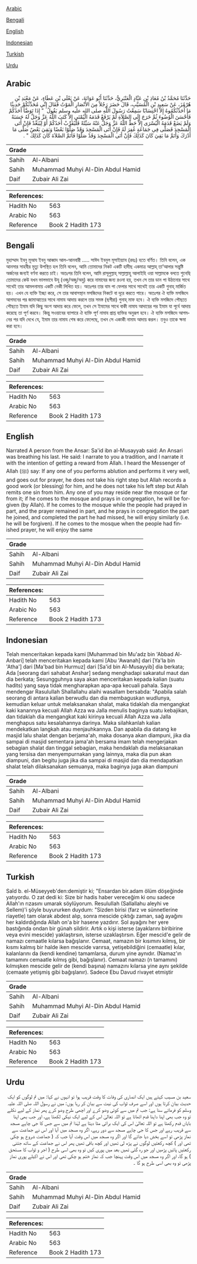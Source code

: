 [Arabic](#arabic)

[Bengali](#bengali)

[English](#english)

[Indonesian](#indonesian)

[Turkish](#turkish)

[Urdu](#urdu)

## Arabic


<div dir="rtl" lang="ar" style={{fontSize:'larger',backgroundColor:'#f8f9fa',padding:20}}>
حَدَّثَنَا مُحَمَّدُ بْنُ مُعَاذِ بْنِ عَبَّادٍ الْعَنْبَرِيُّ، حَدَّثَنَا أَبُو عَوَانَةَ، عَنْ يَعْلَى بْنِ عَطَاءٍ، عَنْ مَعْبَدِ بْنِ هُرْمُزَ، عَنْ سَعِيدِ بْنِ الْمُسَيَّبِ، قَالَ حَضَرَ رَجُلاً مِنَ الأَنْصَارِ الْمَوْتُ فَقَالَ إِنِّي مُحَدِّثُكُمْ حَدِيثًا مَا أُحَدِّثُكُمُوهُ إِلاَّ احْتِسَابًا سَمِعْتُ رَسُولَ اللَّهِ صلى الله عليه وسلم يَقُولُ ‏ "‏ إِذَا تَوَضَّأَ أَحَدُكُمْ فَأَحْسَنَ الْوُضُوءَ ثُمَّ خَرَجَ إِلَى الصَّلاَةِ لَمْ يَرْفَعْ قَدَمَهُ الْيُمْنَى إِلاَّ كَتَبَ اللَّهُ عَزَّ وَجَلَّ لَهُ حَسَنَةً وَلَمْ يَضَعْ قَدَمَهُ الْيُسْرَى إِلاَّ حَطَّ اللَّهُ عَزَّ وَجَلَّ عَنْهُ سَيِّئَةً فَلْيُقَرِّبْ أَحَدُكُمْ أَوْ لِيُبَعِّدْ فَإِنْ أَتَى الْمَسْجِدَ فَصَلَّى فِي جَمَاعَةٍ غُفِرَ لَهُ فَإِنْ أَتَى الْمَسْجِدَ وَقَدْ صَلَّوْا بَعْضًا وَبَقِيَ بَعْضٌ صَلَّى مَا أَدْرَكَ وَأَتَمَّ مَا بَقِيَ كَانَ كَذَلِكَ فَإِنْ أَتَى الْمَسْجِدَ وَقَدْ صَلَّوْا فَأَتَمَّ الصَّلاَةَ كَانَ كَذَلِكَ ‏"‏ ‏.‏
</div>
<div style={{backgroundColor:'#f8f9fa',padding:20, marginBottom: 10}}><table> <thead> <tr> <th>Grade</th> <th></th> </tr> </thead> <tbody> <tr><td>Sahih</td><td>Al-Albani</td></tr><tr><td>Sahih</td><td>Muhammad Muhyi Al-Din Abdul Hamid</td></tr><tr><td>Daif</td><td>Zubair Ali Zai</td></tr></tbody></table><table> <thead> <tr> <th>References:</th> <th></th> </tr> </thead> <tbody><tr><td>Hadith No</td><td>563</td></tr><tr><td>Arabic No</td><td>563</td></tr><tr><td>Reference</td><td>Book 2 Hadith 173</td></tr></tbody></table></div>

## Bengali


<div dir="ltr" lang="bn" style={{fontSize:'larger',backgroundColor:'#f8f9fa',padding:20}}>
মুহাম্মাদ ইবনু মূআয ইবনু আব্বাদ আল-আনবারী ..... সাঈদ ইবনুল মূসাইয়্যাব (রহঃ) হতে বর্ণিত। তিনি বলেন, এক আনসার সাহবীর মৃত্যু উপস্থিত হল তিনি বলেন, আমি তোমাদের নিকট একটি হাদীছ একমাত্র আল্লাহ্ তা’আলার সন্তুষ্টি অর্জনের জন্যই বর্ণনা করতে চাই। অতঃপর তিনি বলেন, আমি রাসূলুল্লাহ্ সাল্লাল্লাহু আলাইহি ওয়া সাল্লামকে বলতে শুনেছি তোমাদের কেউ যখন ভালভাবে উযূ (ওজু/অজু/অযু) করে নামাযের জন্য রওনা হয়, তখন সে তার ডান পা উঠানোর সাথে সাথেই তার আমলনামায় একটি নেকী লিখিত হয়। অতঃপর তার বাম পা ফেলার সাথে সাথেই তার একটি গুনাহ্ মার্জিত হয়। এখন যে ব্যক্তি ইচ্ছা করে, সে তার আবাসস্থান মসজিদের নিকটে বা দূরে করতে পারে। অতঃপর ঐ ব্যক্তি মসজিদে আগমনের পর জামাআতের সাথে নামায আদায় করলে তার সমস্ত (ছগীরা) গুনাহ্ মাফ হবে। ঐ ব্যক্তি মসজিদে পৌছতে পৌছতে ইমাম যদি কিছু অংশ আদায় করে ফেলে, তখন সে ইমামের সাথে বাকী নামায আদায়ের পর ইমাম যা পূর্বে আদায় করেছে তা পূর্ণ করবে। কিন্তু সওয়াবের ব্যাপারে ঐ ব্যক্তি পূর্ণ নামায প্রাপ্ত ব্যক্তির অনুরূপ হবে। ঐ ব্যক্তি মসজিদে আগমনের পর যদি দেখে যে, ইমাম তার নামায শেষ করে ফেলেছে, তখন সে একাকী নামায আদায় করল। তবুও তাকে ক্ষমা করা হবে।
</div>
<div style={{backgroundColor:'#f8f9fa',padding:20, marginBottom: 10}}><table> <thead> <tr> <th>Grade</th> <th></th> </tr> </thead> <tbody> <tr><td>Sahih</td><td>Al-Albani</td></tr><tr><td>Sahih</td><td>Muhammad Muhyi Al-Din Abdul Hamid</td></tr><tr><td>Daif</td><td>Zubair Ali Zai</td></tr></tbody></table><table> <thead> <tr> <th>References:</th> <th></th> </tr> </thead> <tbody><tr><td>Hadith No</td><td>563</td></tr><tr><td>Arabic No</td><td>563</td></tr><tr><td>Reference</td><td>Book 2 Hadith 173</td></tr></tbody></table></div>

## English


<div dir="ltr" lang="en" style={{fontSize:'larger',backgroundColor:'#f8f9fa',padding:20}}>
Narrated A person from the Ansar: Sa'id ibn al-Musayyab said: An Ansari was breathing his last. He said: I narrate to you a tradition, and I narrate it with the intention of getting a reward from Allah. I heard the Messenger of Allah (ﷺ) say: If any one of you performs ablution and performs it very well, and goes out for prayer, he does not take his right step but Allah records a good work (or blessing) for him, and he does not take his left step but Allah remits one sin from him. Any one of you may reside near the mosque or far from it; if he comes to the mosque and prays in congregation, he will be forgiven (by Allah). If he comes to the mosque while the people had prayed in part, and the prayer remained in part, and he prays in congregation the part he joined, and completed the part he had missed, he will enjoy similarly (i.e. he will be forgiven). If he comes to the mosque when the people had finished prayer, he will enjoy the same
</div>
<div style={{backgroundColor:'#f8f9fa',padding:20, marginBottom: 10}}><table> <thead> <tr> <th>Grade</th> <th></th> </tr> </thead> <tbody> <tr><td>Sahih</td><td>Al-Albani</td></tr><tr><td>Sahih</td><td>Muhammad Muhyi Al-Din Abdul Hamid</td></tr><tr><td>Daif</td><td>Zubair Ali Zai</td></tr></tbody></table><table> <thead> <tr> <th>References:</th> <th></th> </tr> </thead> <tbody><tr><td>Hadith No</td><td>563</td></tr><tr><td>Arabic No</td><td>563</td></tr><tr><td>Reference</td><td>Book 2 Hadith 173</td></tr></tbody></table></div>

## Indonesian


<div dir="ltr" lang="id" style={{fontSize:'larger',backgroundColor:'#f8f9fa',padding:20}}>
Telah menceritakan kepada kami [Muhammad bin Mu'adz bin 'Abbad Al-Anbari] telah menceritakan kepada kami [Abu 'Awanah] dari [Ya'la bin 'Atha'] dari [Ma'bad bin Hurmuz] dari [Sa'id bin Al-Musayyib] dia berkata; Ada [seorang dari sahabat Anshar] sedang menghadapi sakaratul maut dan dia berkata; Sesungguhnya saya akan menceritakan kepada kalian (suatu hadits) yang saya tidak mengharapkan apa-apa kecuali pahala. Saya mendengar Rasulullah Shallallahu alaihi wasallam bersabda: "Apabila salah seorang di antara kalian berwudlu dan dia membaguskan wudlunya, kemudian keluar untuk melaksanakan shalat, maka tidaklah dia mengangkat kaki kanannya kecuali Allah Azza wa Jalla menulis baginya suatu kebajikan, dan tidaklah dia mengangkat kaki kirinya kecuali Allah Azza wa Jalla menghapus satu kesalahannya darinya. Maka silahkanlah kalian mendekatkan langkah atau menjauhkannya. Dan apabila dia datang ke masjid lalu shalat dengan berjama'ah, maka dosanya akan diampuni, jika dia sampai di masjid sementara jama'ah bersama imam telah mengerjakan sebagian shalat dan tinggal sebagian, maka hendaklah dia melaksanakan yang tersisa dan menyempurnakan yang lainnya, maka dia pun akan diampuni, dan begitu juga jika dia sampai di masjid dan dia mendapatkan shalat telah dilaksanakan semuanya, maka baginya juga akan diampuni
</div>
<div style={{backgroundColor:'#f8f9fa',padding:20, marginBottom: 10}}><table> <thead> <tr> <th>Grade</th> <th></th> </tr> </thead> <tbody> <tr><td>Sahih</td><td>Al-Albani</td></tr><tr><td>Sahih</td><td>Muhammad Muhyi Al-Din Abdul Hamid</td></tr><tr><td>Daif</td><td>Zubair Ali Zai</td></tr></tbody></table><table> <thead> <tr> <th>References:</th> <th></th> </tr> </thead> <tbody><tr><td>Hadith No</td><td>563</td></tr><tr><td>Arabic No</td><td>563</td></tr><tr><td>Reference</td><td>Book 2 Hadith 173</td></tr></tbody></table></div>

## Turkish


<div dir="ltr" lang="tr" style={{fontSize:'larger',backgroundColor:'#f8f9fa',padding:20}}>
Saîd b. el-Müseyyeb'den:demiştir ki; "Ensardan bir.adam ölüm döşeğinde yatıyordu. O zat dedi ki: Size bir hadis haber vereceğim ki onu sadece Allah'ın rızasını umarak söylüyorum. ResuluIIah (Sallallahu aleyhi ve Sellem)'i şöyle buyururken duydum: "Sizden birisi (farz ve sünnetlerine riayetle) tam olarak abdest alıp, sonra mescide çıktığı zaman, sağ ayağını her kaldırdığında Allah on'a bir hasene yazdırır. Sol ayağını her yere bastığında ondan bir günah sildirir. Artık o kişi isterse (ayaklarını biribirine veya evini mescide) yaklaştırsın, isterse uzaklaştırsın. Eğer mescid'e gelir de namazı cemaatle kılarsa bağışlanır. Cemaat, namazın bir kısımını kılmış, bir kısmı kalmış bir halde iken mescide varırsa, yetişebildiğini (cemaatle) kılar, kalanlarını da (kendi kendine) tamamlarsa, durum yine aynıdır. (Namaz'ın tamamını cemaatle kılmış gibi, bağışlanır). Cemaat namazı (n tamamını) kılmışken mescide gelir de (kendi başına) namazını kılarsa yine aynı şekilde (cemaate yetişmiş gibi bağışlanır). Sadece Ebu Davud rivayet etmiştir
</div>
<div style={{backgroundColor:'#f8f9fa',padding:20, marginBottom: 10}}><table> <thead> <tr> <th>Grade</th> <th></th> </tr> </thead> <tbody> <tr><td>Sahih</td><td>Al-Albani</td></tr><tr><td>Sahih</td><td>Muhammad Muhyi Al-Din Abdul Hamid</td></tr><tr><td>Daif</td><td>Zubair Ali Zai</td></tr></tbody></table><table> <thead> <tr> <th>References:</th> <th></th> </tr> </thead> <tbody><tr><td>Hadith No</td><td>563</td></tr><tr><td>Arabic No</td><td>563</td></tr><tr><td>Reference</td><td>Book 2 Hadith 173</td></tr></tbody></table></div>

## Urdu


<div dir="rtl" lang="ur" style={{fontSize:'larger',backgroundColor:'#f8f9fa',padding:20}}>
سعید بن مسیب کہتے ہیں ایک انصاری کی وفات کا وقت قریب ہوا تو انہوں نے کہا: میں تم لوگوں کو ایک حدیث بیان کرتا ہوں اور اسے صرف ثواب کی نیت سے بیان کر رہا ہوں: میں نے رسول اللہ صلی اللہ علیہ وسلم کو فرماتے سنا ہے: جب تم میں سے کوئی وضو کرے اور اچھی طرح وضو کرے پھر نماز کے لیے نکلے تو وہ جب بھی اپنا داہنا قدم اٹھاتا ہے تو اللہ تعالیٰ اس کے لیے ایک نیکی لکھتا ہے، اور جب بھی اپنا بایاں قدم رکھتا ہے تو اللہ تعالیٰ اس کی ایک برائی مٹا دیتا ہے لہٰذا تم میں سے جس کا جی چاہے مسجد سے قریب رہے اور جس کا جی چاہے مسجد سے دور رہے، اگر وہ مسجد میں آیا اور اس نے جماعت سے نماز پڑھی تو اسے بخش دیا جائے گا اور اگر وہ مسجد میں اس وقت آیا جب کہ ( جماعت شروع ہو چکی تھی اور ) کچھ رکعتیں لوگوں نے پڑھ لی تھیں اور کچھ باقی تھیں پھر اس نے جماعت کے ساتھ جتنی رکعتیں پائیں پڑھیں اور جو رہ گئی تھیں بعد میں پوری کیں تو وہ بھی اسی طرح ( اجر و ثواب کا مستحق ) ہو گا، اور اگر وہ مسجد میں اس وقت پہنچا جب کہ نماز ختم ہو چکی تھی اور اس نے اکیلے پوری نماز پڑھی تو وہ بھی اسی طرح ہو گا ۔
</div>
<div style={{backgroundColor:'#f8f9fa',padding:20, marginBottom: 10}}><table> <thead> <tr> <th>Grade</th> <th></th> </tr> </thead> <tbody> <tr><td>Sahih</td><td>Al-Albani</td></tr><tr><td>Sahih</td><td>Muhammad Muhyi Al-Din Abdul Hamid</td></tr><tr><td>Daif</td><td>Zubair Ali Zai</td></tr></tbody></table><table> <thead> <tr> <th>References:</th> <th></th> </tr> </thead> <tbody><tr><td>Hadith No</td><td>563</td></tr><tr><td>Arabic No</td><td>563</td></tr><tr><td>Reference</td><td>Book 2 Hadith 173</td></tr></tbody></table></div>